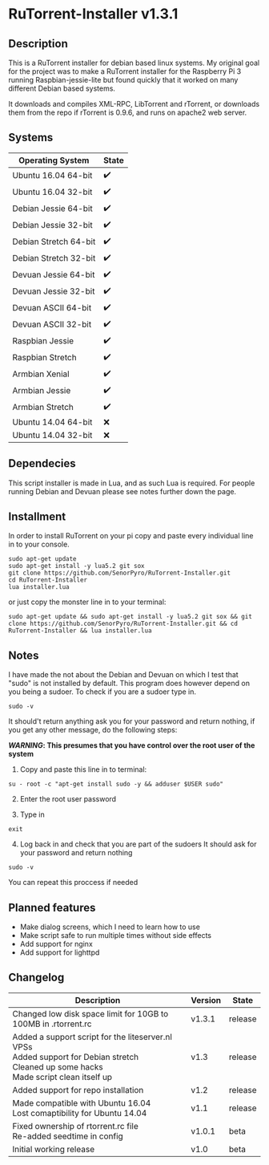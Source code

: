 # RuTorrent-Installer v1.3.1

## Description
This is a RuTorrent installer for debian based linux systems.
My original goal for the project was to make a RuTorrent installer
for the Raspberry Pi 3 running Raspbian-jessie-lite 
but found quickly that it worked on many different Debian based systems.

It downloads and compiles XML-RPC, LibTorrent and rTorrent,
or downloads them from the repo if rTorrent is 0.9.6,
and runs on apache2 web server.

## Systems
Operating System | State
--- | ---
Ubuntu 16.04 64-bit | :heavy_check_mark:
Ubuntu 16.04 32-bit | :heavy_check_mark:
Debian Jessie 64-bit | :heavy_check_mark:
Debian Jessie 32-bit | :heavy_check_mark:
Debian Stretch 64-bit | :heavy_check_mark:
Debian Stretch 32-bit | :heavy_check_mark:
Devuan Jessie 64-bit | :heavy_check_mark:
Devuan Jessie 32-bit | :heavy_check_mark:
Devuan ASCII 64-bit | :heavy_check_mark:
Devuan ASCII 32-bit | :heavy_check_mark:
Raspbian Jessie | :heavy_check_mark:
Raspbian Stretch | :heavy_check_mark:
Armbian Xenial | :heavy_check_mark:
Armbian Jessie | :heavy_check_mark:
Armbian Stretch | :heavy_check_mark:
Ubuntu 14.04 64-bit | :x:
Ubuntu 14.04 32-bit | :x:


## Dependecies
This script installer is made in Lua,
and as such Lua is required.
For people running Debian and Devuan please see notes
further down the page.

## Installment
In order to install RuTorrent on your pi
copy and paste every individual line in
to your console.
```
sudo apt-get update
sudo apt-get install -y lua5.2 git sox
git clone https://github.com/SenorPyro/RuTorrent-Installer.git
cd RuTorrent-Installer
lua installer.lua
```

or just copy the monster line in to your terminal:
```
sudo apt-get update && sudo apt-get install -y lua5.2 git sox && git clone https://github.com/SenorPyro/RuTorrent-Installer.git && cd RuTorrent-Installer && lua installer.lua
```

## Notes
I have made the not about the Debian and Devuan on which I test
that "sudo" is not installed by default. This program does however depend
on you being a sudoer. To check if you are a sudoer type in.

```
sudo -v
```

It should't return anything ask you for your password and return nothing, 
if you get any other message, do the following steps:  
  
**_WARNING_: This presumes that you have control over the root user of the system**

1. Copy and paste this line in to terminal:
```
su - root -c "apt-get install sudo -y && adduser $USER sudo"
```

2. Enter the root user password

3. Type in 
```
exit
```
4. Log back in and check that you are part of the sudoers
It should ask for your password and return nothing
```
sudo -v
```

You can repeat this proccess if needed

## Planned features

* Make dialog screens, which I need to learn how to use
* Make script safe to run multiple times without side effects
* Add support for nginx
* Add support for lighttpd

## Changelog
Description | Version | State
--- | --- | ---
Changed low disk space limit for 10GB to 100MB in .rtorrent.rc | v1.3.1 | release
Added a support script for the liteserver.nl VPSs<br>Added support for Debian stretch<br>Cleaned up some hacks<br>Made script clean itself up| v1.3 | release
Added support for repo installation | v1.2 | release
Made compatible with Ubuntu 16.04<br>Lost comaptibility for Ubuntu 14.04 | v1.1 | release
Fixed ownership of rtorrent.rc file <br>Re-added seedtime in config | v1.0.1 | beta
Initial working release | v1.0 | beta
